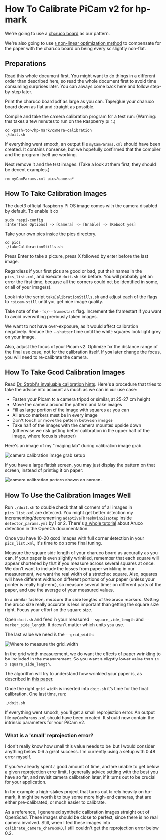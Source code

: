 # How To Calibrate PiCam v2 for hp-mark

We're going to use a [charuco board](https://docs.opencv.org/4.4.0/da/d13/tutorial_aruco_calibration.html)
as our pattern.

We're also going to use [a non-linear optimization method](https://elib.dlr.de/71888/1/strobl_2011iccv.pdf)
to compensate for the paper with the charuco board on being every so slightly non-flat.

## Preparations

Read this whole document first.
You might want to do things in a different order than described here,
so read the whole document first to avoid time consuming surprises later.
You can always come back here and follow step-by-step later.

Print the charuco board pdf as large as you can.
Tape/glue your charuco board down as flat and straight as possible.

Compile and take the camera calibration program for a test run:
(Warning: this takes a few minutes to run on the Raspberry pi 4.)
```
cd <path-to>/hp-mark/camera-calibration
./doit.sh
```

If everything went smooth, an output file `myCamParams.xml` should have been created.
It contains nonsense, but we hopefully confirmed that the compiler and the program itself are working.

Next remove it and the test images.
(Take a look at them first, they should be decent examples.)

```
rm myCamParams.xml pics/camera*
```

## How To Take Calibration Images

The duet3 official Raspberry Pi OS image comes with the camera disabled by default.
To enable it do
```
sudo raspi-config
[Interface Options] -> [Camera] -> [Enable] -> [Reboot yes]
```

Take your own pics inside the pics directory.
```
cd pics
./takeCalibrationStills.sh
```


Press Enter to take a picture, press X followed by enter before the last image.

Regardless if your first pics are good or bad, put their names in the `pics_list.xml`, and
execute `doit.sh` like before.
You will probably get an error the first time, because all the corners could not be identified in
some, or all of your image(s).

Look into the script `takeCalibrationStills.sh` and adjust each of the flags to `rpicam-still`
until you get nice image quality.

Take note of the `-fs/--framestart` flag.
Increment the framestart if you want to avoid overwriting previously taken images.

We want to not have over-exposure, as it would affect calibration negatively.
Reduce the `--shutter` time until the white squares look light grey on your image.

Also, adjust the focus of your Picam v2.
Optimize for the distance range of the final use case, not for the calibration itself.
If you later change the focus, you will need to re-calibrate the camera.

## How To Take Good Calibration Images

Read [Dr. Strobl's invaluable calibration hints](https://www.dlr.de/rm/en/desktopdefault.aspx/tabid-3925/6084_read-9196/).
Here's a procedure that tries to take the advice into account as much as we can in our use case:

  * Fasten your Picam to a camera tripod or similar, at 25-27 cm height
  * Move the camera around the pattern and take images
  * Fill as large portion of the image with squares as you can
  * All aruco markers must be in every image
  * Don't touch or move the pattern between images
  * Take half of the images with the camera mounted upside down (otherwise we risk getting better calibration in the upper half of the image, where focus is sharper)

Here's an image of my "imaging lab" during calibration image grab.

![camera calibration image grab setup](./camera_calibration_image_grab_setup.jpg)

If you have a large flatish screen, you may just display the pattern on that screen, instead of printing it on paper:

![camera calibration pattern shown on screen](https://pbs.twimg.com/media/Ekzec4qWAAUQpaS?format=jpg&name=large).

## How To Use the Calibration Images Well

Run `./doit.sh` to double check that all corners of all images in `pics_list.xml` are detected.
You might get better detection my incrementing/decrementing `adaptiveThreshWinSizeStep` inside `detector_params.yml` by 1 or 2.
There's [a whole tutorial](https://docs.opencv.org/4.4.0/d5/dae/tutorial_aruco_detection.html) about Aruco detection in the OpenCV documentation.

Once you have 10-20 good images with full corner detection in your `pics_list.xml`, it's time to do some final tuning.

Measure the square side length of your charuco board as accuratly as you can.
If your paper is even slightly wrinkled, remember that each square will appear shortened by that if you measure across several squares at once.
We don't want to include the losses from paper wrinkling in our measurement, we want the real width of a stretched square.
Also, squares will have different widths on different portions of your paper (unless your printer is really high-end),
so measure several times on different parts of the paper, and use the average of your measured values.

In a similar fashion, measure the side lengths of the aruco markers.
Getting the aruco size really accurate is less important than getting the square size right.
Focus your effort on the square size.

Open `doit.sh` and feed in your measured `--square_side_length` and `--marker_side_length`.
It doesn't matter which units you use.

The last value we need is the `--grid_width`:

![Where to measure the grid_width](./where_to_measure_grid_width.png)

In the grid width measurement, we do want the effects of paper wrinkling to be included in the measurement.
So you want a slightly lower value than `14 x square_side_length`.

The algorithm will try to understand how wrinkled your paper is, as described in [this paper](https://elib.dlr.de/71888/1/strobl_2011iccv.pdf).

Once the right `grid_width` is inserted into `doit.sh` it's time for the final calibration.
One last time, run:
```
./doit.sh
```
If everything went smooth, you'll get a small reprojection error.
An output file `myCamParams.xml` should have been created.
It should now contain the intrinsic parameters for your PiCam v2.

### What is a 'small' reprojection error?
I don't really know how small this value needs to be, but I would consider anything below 0.6 a great success.
I'm currently using a setup with 0.48 error myself.

If you've already spent a good amount of time, and are unable to get below a given reprojection error limit, I generally advice settling with the best you have so far,
and revisit camera calibration later, if it turns out to be crucial for your application.

In for example a high-stakes project that turns out to rely heavily on hp-mark, it might be worth it to buy some more high-end cameras, that are either pre-calibrated,
or much easier to calibrate.

As a reference, I generated synthetic calibration images straight out of OpenScad.
These images should be close to perfect, since there is no real camera involved.
Still, when I fed these images into `calibrate_camera_charucoRO`, I still couldn't get the reprojection error below 0.2.

